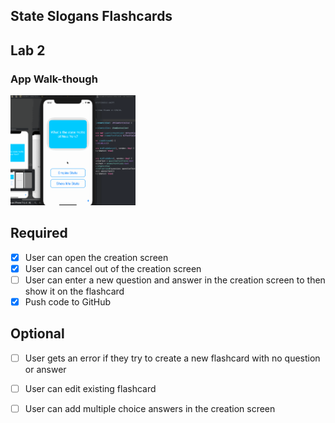 ## State Slogans Flashcards

## Lab 2

### App Walk-though


<img src="https://raw.githubusercontent.com/hoopisano/Flashcards/main/Lab2Walkthrough.gif" width=200><br>



## Required
- [x] User can open the creation screen
- [x] User can cancel out of the creation screen
- [ ] User can enter a new question and answer in the creation screen to then show it on the flashcard
- [x] Push code to GitHub
## Optional
- [ ] User gets an error if they try to create a new flashcard with no question or answer
- [ ] User can edit existing flashcard
- [ ] User can add multiple choice answers in the creation screen

